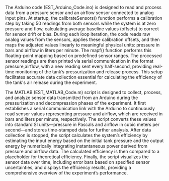 The Arduino code (EST_Arduino_Code.ino) is designed to read and process data from a pressure sensor and an airflow sensor connected to analog input pins. At startup, the calibrateSensors() function performs a calibration step by taking 50 readings from both sensors while the system is at zero pressure and flow, calculating average baseline values (offsets) to correct for sensor drift or bias. During each loop iteration, the code reads raw analog values from the sensors, applies these calibration offsets, and then maps the adjusted values linearly to meaningful physical units: pressure in bars and airflow in liters per minute. The mapf() function performs this floating-point mapping based on predefined sensor ranges. The processed sensor readings are then printed via serial communication in the format pressure,airflow, with a new reading sent every half-second, providing real-time monitoring of the tank’s pressurization and release process. This setup facilitates accurate data collection essential for calculating the efficiency of the tank's air release during the experiment.

The MATLAB (EST_MATLAB_Code.m) script is designed to collect, process, and analyze sensor data transmitted from an Arduino during the pressurization and decompression phases of the experiment. It first establishes a serial communication link with the Arduino to continuously read sensor values representing pressure and airflow, which are received in bars and liters per minute, respectively. The script converts these values into standard SI units—pressure in Pascals and airflow in cubic meters per second—and stores time-stamped data for further analysis. After data collection is stopped, the script calculates the system’s efficiency by estimating the input energy based on the initial tank pressure and the output energy by numerically integrating instantaneous power derived from pressure and airflow data. The calculated efficiency is then compared to a placeholder for theoretical efficiency. Finally, the script visualizes the sensor data over time, including error bars based on specified sensor uncertainties, and displays the efficiency results, providing a comprehensive overview of the experiment’s performance.
